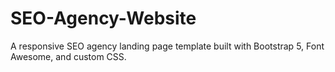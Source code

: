 # SEO-Agency-Website
A responsive SEO agency landing page template built with Bootstrap 5, Font Awesome, and custom CSS.